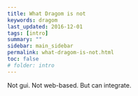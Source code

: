 ```yaml
---
title: What Dragom is not
keywords: dragom
last_updated: 2016-12-01
tags: [intro]
summary: ""
sidebar: main_sidebar
permalink: what-dragom-is-not.html
toc: false
# folder: intro
---
```


Not gui. Not web-based. But can integrate.